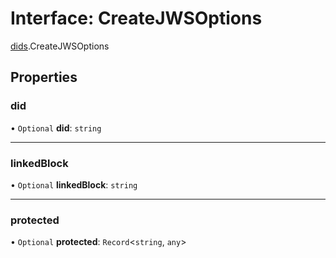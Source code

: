 # Interface: CreateJWSOptions

[dids](../modules/dids.md).CreateJWSOptions

## Properties

### did

• `Optional` **did**: `string`

___

### linkedBlock

• `Optional` **linkedBlock**: `string`

___

### protected

• `Optional` **protected**: `Record`<`string`, `any`\>
